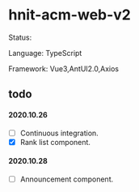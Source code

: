# hnit-acm-web-v2

Status: 

Language: TypeScript

Framework: Vue3,AntUI2.0,Axios

## todo
#### 2020.10.26
- [ ] Continuous integration.
- [x] Rank list component.

#### 2020.10.28
- [ ] Announcement component.
